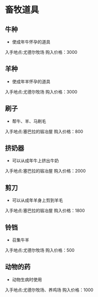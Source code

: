 # 畜牧道具

## 牛种

- 使成年牛怀孕的道具

入手地点:尤德尔牧场
购入价格：3000

## 羊种

- 使成年羊怀孕的道具

入手地点:尤德尔牧场
购入价格：3000

## 刷子

- 帮牛、羊、马刷毛

入手地点:塞巴拉的锻冶屋
购入价格：800

## 挤奶器

- 可以从成年牛上挤出牛奶

入手地点:塞巴拉的锻冶屋
购入价格：2000

## 剪刀

- 可以从成年羊身上剪到羊毛

入手地点:塞巴拉的锻冶屋
购入价格：1800

## 铃铛

- 召集牛羊

入手地点:尤德尔牧场
购入价格：500

## 动物的药

- 动物生病时使用

入手地点:尤德尔牧场、养鸡场
购入价格：1000
